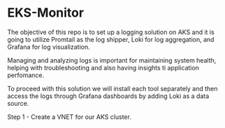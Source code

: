 # EKS-Monitor
The objective of this repo is to set up a logging solution on AKS and it is going to utilize Promtail as the log shipper, Loki for log aggregation, and Grafana for log visualization.


Managing and analyzing logs is important for maintaining system health, helping with troubleshooting and also having insights ti application perfomance.

To proceed with this solution we will install each tool separately and then access the logs through Grafana dashboards by adding Loki as a data source.

Step 1 - Create a VNET for our AKS cluster.
